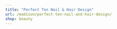 ```yaml
---
title: "Perfect Ten Nail & Hair Design"
url: /madison/perfect-ten-nail-and-hair-design/
shop: beauty
---
```

